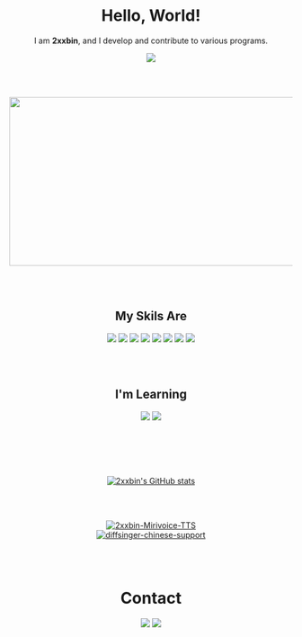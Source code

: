 <!--
**2xxbin/2xxbin** is a ✨ _special_ ✨ repository because its `README.md` (this file) appears on your GitHub profile.

Here are some ideas to get you started:

- 🔭 I’m currently working on ...
- 🌱 I’m currently learning ...
- 👯 I’m looking to collaborate on ...
- 🤔 I’m looking for help with ...
- 💬 Ask me about ...
- 📫 How to reach me: ...
- 😄 Pronouns: ...
- ⚡ Fun fact: ...
-->

<div align="center">
  <h1>Hello, World!</h1>
  <p>I am <b>2xxbin</b>, and I develop and contribute to various programs.</p>
</div>

<div align="center">
  <a href="https://hits.seeyoufarm.com"><img src="https://hits.seeyoufarm.com/api/count/incr/badge.svg?url=https%3A%2F%2Fgithub.com%2F2xxbin&count_bg=%2399AEE1&title_bg=%23555555&icon=&icon_color=%23E7E7E7&title=Today+Visiter&edge_flat=false"/></a>
</div>

<br/><br/>

<div align="center">
  <a href="https://github.com/devxb/gitanimals">
    <img
      src="https://render.gitanimals.org/farms/2xxbin"
      width="600"
      height="300"
    />
  </a>
</div>

<br/><br/>

<div align="center">
  <h2>My Skils Are</h2>
  <div>
    <img src="https://img.shields.io/badge/typescript-a?style=for-the-badge&logo=typescript&logoColor=ffffff&color=007acc">
    <img src="https://img.shields.io/badge/javascript-a?style=for-the-badge&logo=javascript&logoColor=323330&color=F0DB4F">
    <img src="https://img.shields.io/badge/vue-a?style=for-the-badge&logo=vuedotjs&logoColor=ffffff&color=41B883">
    <img src="https://img.shields.io/badge/html5-%23E34F26.svg?style=for-the-badge&logo=html5&logoColor=white"/>
    <img src="https://img.shields.io/badge/python-3670A0?style=for-the-badge&logo=python&logoColor=ffdd54"/>
    <img src="https://img.shields.io/badge/express-a?style=for-the-badge&logo=express&logoColor=000000&color=F0DB4F">
    <img src="https://img.shields.io/badge/react-a?style=for-the-badge&logo=react&logoColor=ffffff&color=61DBFB">
    <img src="https://img.shields.io/badge/svelte-a?style=for-the-badge&logo=svelte&logoColor=ffffff&color=aa1e1e">
  </div>
</div>

<br/><br/>

<div align="center">
  <h2>I'm Learning</h2>
  <div>
    <img src="https://img.shields.io/badge/c%23-a?style=for-the-badge&logo=c&logoColor=ffffff&color=685ae6">
    <img src="https://img.shields.io/badge/flutter-a?style=for-the-badge&logo=flutter&logoColor=ffffff&color=aacffa">
  </div>
</div>

<br/><br/><br/><br/>

<div align="center">
  <a href="https://github.com/anuraghazra/github-readme-stats">
    <img src="https://github-readme-stats.vercel.app/api?username=2xxbin&show_icons=true&theme=radical" alt="2xxbin's GitHub stats"/>
  </a>
</div>

<br/><br/>

<div align="center">
  <a href="https://github.com/anuraghazra/github-readme-stats">
    <img src="https://github-readme-stats.vercel.app/api/pin/?username=2xxbin&repo=2xbin-Mirivoice-TTS" alt="2xxbin-Mirivoice-TTS"/>
  </a>
</div>
<div align="center">
  <a href="https://github.com/anuraghazra/github-readme-stats">
    <img src="https://github-readme-stats.vercel.app/api/pin/?username=2xxbin&repo=diffsinger-chinese-support" alt="diffsinger-chinese-support"/>
  </a>
</div>

<br/><br/>

<div align="center">
  <h1>Contact</h1>
  <div>
    <img src="https://img.shields.io/badge/E--Mail-a?style=flat&logo=mailboxdotorg&logoColor=f7f7f7&color=%236a5fcf">
    <img src="https://img.shields.io/badge/X_(Twitter)-a?style=flat&logo=x&logoColor=ffffff&color=000000">
  <div>
</div>
